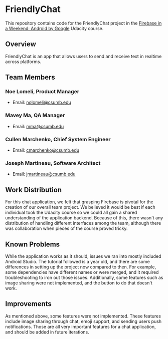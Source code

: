 # FriendlyChat

This repository contains code for the FriendlyChat project in the [Firebase in a Weekend: Android by Google](https://www.udacity.com/course/firebase-in-a-weekend-by-google-android--ud0352) Udacity course.

## Overview

FriendlyChat is an app that allows users to send and receive text in realtime across platforms.

## Team Members
### Noe Lomeli, Product Manager 
* Email: nolomeli@csumb.edu

### Mavey Ma, QA Manager
* Email: mma@csumb.edu

### Cullen Marchenko, Chief System Engineer
* Email: cmarchenko@csumb.edu

### Joseph Martineau, Software Architect
* Email: jmartineau@csumb.edu

## Work Distribution
For this chat application, we felt that grasping Firebase is pivotal for the creation of our overall team project. We believed it would be best if each individual took the Udacity course so we could all gain a shared understanding of the application backend. Because of this, there wasn't any distribution of handling different interfaces among the team, although there was collaboration when pieces of the course proved tricky.

## Known Problems
While the application works as it should, issues we ran into mostly included Android Studio. The tutorial followed is a year old, and there are some differences in setting up the project now compared to then. For example, some dependencies have different names or were merged, and it required troubleshooting to iron out those issues. Additionally, some features such as image sharing were not implemented, and the button to do that doesn't work.

## Improvements
As mentioned above, some features were not implemented. These features include image sharing through chat, emoji support, and sending users push notifications. Those are all very important features for a chat application, and should be added in future iterations.
